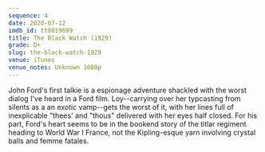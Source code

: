 ```yaml
---
sequence: 4
date: 2020-07-12
imdb_id: tt0019699
title: The Black Watch (1929)
grade: D+
slug: the-black-watch-1929
venue: iTunes
venue_notes: Unknown 1080p
---
```


John Ford's first talkie is a espionage adventure shackled with the worst dialog I've heard in a Ford film. Loy--carrying over her typcasting from silents as a an exotic vamp--gets the worst of it, with her lines full of inexplicable "thees' and "thous" delivered with her eyes half closed. For his part, Ford's heart seems to be in the bookend story of the titlar regiment heading to World War I France, not the Kipling-esque yarn involving crystal balls and femme fatales.
